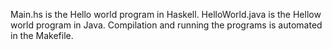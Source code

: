 Main.hs is the Hello world program in Haskell.
HelloWorld.java is the Hellow world program in Java.
Compilation and running the programs is automated in the Makefile.

